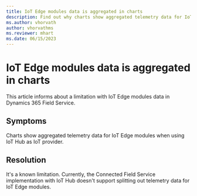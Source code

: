 ```yaml
---
title: IoT Edge modules data is aggregated in charts
description: Find out why charts show aggregated telemetry data for IoT Edge modules in Connected Field Service.
ms.author: vhorvath
author: vhorvathms
ms.reviewer: mhart
ms.date: 06/15/2023
---
```


# IoT Edge modules data is aggregated in charts

This article informs about a limitation with IoT Edge modules data in Dynamics 365 Field Service.

## Symptoms

Charts show aggregated telemetry data for IoT Edge modules when using IoT Hub as IoT provider.

## Resolution

It's a known limitation. Currently, the Connected Field Service implementation with IoT Hub doesn't support splitting out telemetry data for IoT Edge modules.
